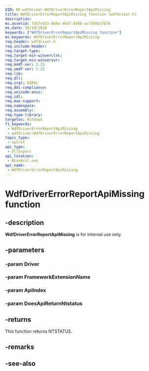 ```yaml
---
UID: NF:wdfdriver.WdfDriverErrorReportApiMissing
title: WdfDriverErrorReportApiMissing function (wdfdriver.h)
description: 
ms.assetid: fdd7c033-0b0a-46d7-8488-ac7d49b37676
ms.date: 10/19/2018
keywords: ["WdfDriverErrorReportApiMissing function"]
ms.keywords: WdfDriverErrorReportApiMissing
req.header: wdfdriver.h
req.include-header: 
req.target-type: 
req.target-min-winverclnt: 
req.target-min-winversvr: 
req.kmdf-ver: 2.25
req.umdf-ver: 1.25
req.lib: 
req.dll: 
req.irql: DIRQL
req.ddi-compliance: 
req.unicode-ansi: 
req.idl: 
req.max-support: 
req.namespace: 
req.assembly: 
req.type-library: 
targetos: Windows
f1_keywords:
 - WdfDriverErrorReportApiMissing
 - wdfdriver/WdfDriverErrorReportApiMissing
topic_type:
 - apiref
api_type:
 - DllExport
api_location:
 - NtosKrnl.exe
api_name:
 - WdfDriverErrorReportApiMissing
---
```


# WdfDriverErrorReportApiMissing function


## -description

**WdfDriverErrorReportApiMissing** is for internal use only.

## -parameters

### -param Driver

### -param FrameworkExtensionName

### -param ApiIndex

### -param DoesApiReturnNtstatus

## -returns

This function returns NTSTATUS.

## -remarks

## -see-also

